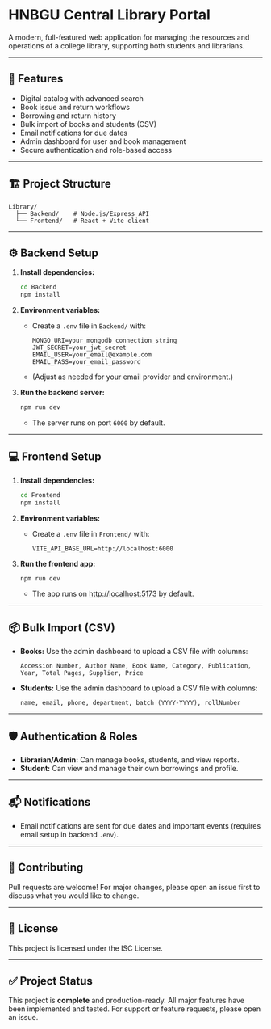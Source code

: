 # HNBGU Central Library Portal

A modern, full-featured web application for managing the resources and operations of a college library, supporting both students and librarians.

---

## 🚀 Features

- Digital catalog with advanced search
- Book issue and return workflows
- Borrowing and return history
- Bulk import of books and students (CSV)
- Email notifications for due dates
- Admin dashboard for user and book management
- Secure authentication and role-based access

---

## 🏗️ Project Structure

```
Library/
  ├── Backend/    # Node.js/Express API
  └── Frontend/   # React + Vite client
```

---

## ⚙️ Backend Setup

1. **Install dependencies:**
   ```bash
   cd Backend
   npm install
   ```

2. **Environment variables:**
   - Create a `.env` file in `Backend/` with:
     ```
     MONGO_URI=your_mongodb_connection_string
     JWT_SECRET=your_jwt_secret
     EMAIL_USER=your_email@example.com
     EMAIL_PASS=your_email_password
     ```
   - (Adjust as needed for your email provider and environment.)

3. **Run the backend server:**
   ```bash
   npm run dev
   ```
   - The server runs on port `6000` by default.

---

## 💻 Frontend Setup

1. **Install dependencies:**
   ```bash
   cd Frontend
   npm install
   ```

2. **Environment variables:**
   - Create a `.env` file in `Frontend/` with:
     ```
     VITE_API_BASE_URL=http://localhost:6000
     ```

3. **Run the frontend app:**
   ```bash
   npm run dev
   ```
   - The app runs on [http://localhost:5173](http://localhost:5173) by default.

---

## 📦 Bulk Import (CSV)

- **Books:** Use the admin dashboard to upload a CSV file with columns:
  ```
  Accession Number, Author Name, Book Name, Category, Publication, Year, Total Pages, Supplier, Price
  ```
- **Students:** Use the admin dashboard to upload a CSV file with columns:
  ```
  name, email, phone, department, batch (YYYY-YYYY), rollNumber
  ```

---

## 🛡️ Authentication & Roles

- **Librarian/Admin:** Can manage books, students, and view reports.
- **Student:** Can view and manage their own borrowings and profile.

---

## 📬 Notifications

- Email notifications are sent for due dates and important events (requires email setup in backend `.env`).

---

## 📝 Contributing

Pull requests are welcome! For major changes, please open an issue first to discuss what you would like to change.

---

## 📄 License

This project is licensed under the ISC License.

---

## ✅ Project Status

This project is **complete** and production-ready. All major features have been implemented and tested. For support or feature requests, please open an issue.

